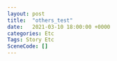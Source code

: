 ```yaml
---
layout: post
title:  "others_test"
date:   2021-03-10 18:00:00 +0000
categories: Etc
Tags: Story Etc
SceneCode: []
---
```

